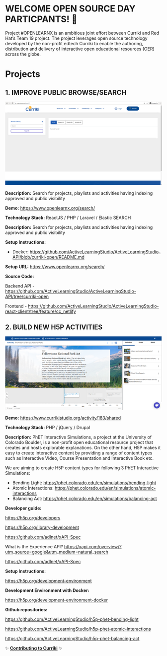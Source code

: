 # WELCOME OPEN SOURCE DAY PARTICPANTS! 👋

Project #OPENLEARNX is an ambitious joint effort between Curriki and Red Hat’s Team 19 project. The project leverages open source technology developed by the non-profit edtech Curriki to enable the authoring, distribution and delivery of interactive open educational resources (OER) across the globe.

# Projects

## 1. IMPROVE PUBLIC BROWSE/SEARCH

![h5p-content-sample](https://github.com/ActiveLearningStudio/.github/blob/main/images/image2.png)

**Description:** Search for projects, playlists and activities having indexing approved and public visibility

**Demo:** https://www.openlearnx.org/search/

**Technology Stack:** ReactJS / PHP / Laravel / Elastic SEARCH

**Description:** Search for projects, playlists and activities having indexing approved and public visibility

**Setup Instructions:**

- Docker: https://github.com/ActiveLearningStudio/ActiveLearningStudio-API/blob/curriki-open/README.md

**Setup URL:** https://www.openlearnx.org/search/

**Source Code:** 

Backend API - https://github.com/ActiveLearningStudio/ActiveLearningStudio-API/tree/curriki-open

Frontend - https://github.com/ActiveLearningStudio/ActiveLearningStudio-react-client/tree/feature/cc_netlify

## 2. BUILD NEW H5P ACTIVITIES

![h5p-content-sample](https://github.com/ActiveLearningStudio/.github/blob/main/images/image1.png)

**Demo:** https://www.currikistudio.org/activity/183/shared

**Technology Stack:** PHP / jQuery / Drupal

**Description:**
PhET Interactive Simulations, a project at the University of Colorado Boulder, is a non-profit open educational resource project that creates and hosts explorable explanations. On the other hand, H5P makes it easy to create interactive content by providing a range of content types such as Interactive Video, Course Presentation and Interactive Book etc. 

We are aiming to create H5P content types for following 3 PhET Interactive Simulations:

- Bending Light: https://phet.colorado.edu/en/simulations/bending-light
- Atomic Interactions: https://phet.colorado.edu/en/simulations/atomic-interactions
- Balancing Act: https://phet.colorado.edu/en/simulations/balancing-act

**Developer guide:**

https://h5p.org/developers

https://h5p.org/library-development

https://github.com/adlnet/xAPI-Spec

What is the Experience API? https://xapi.com/overview/?utm_source=google&utm_medium=natural_search

https://github.com/adlnet/xAPI-Spec

**Setup Instructions:**

https://h5p.org/development-environment
 
**Development Environment with Docker:**

https://h5p.org/development-environment-docker

**Github repositories:**

https://github.com/ActiveLearningStudio/h5p-phet-bending-light

https://github.com/ActiveLearningStudio/h5p-phet-atomic-interactions

https://github.com/ActiveLearningStudio/h5p-phet-balancing-act


✨ **[Contributing to Curriki](https://github.com/ActiveLearningStudio/.github/blob/main/CONTRIBUTING.md)** ✨

<!--
**NextGenOER/NextGenOER** is a ✨ _special_ ✨ repository because its `README.md` (this file) appears on your GitHub profile.

Here are some ideas to get you started:

- 🔭 I’m currently working on ...
- 🌱 I’m currently learning ...
- 👯 I’m looking to collaborate on ...
- 🤔 I’m looking for help with ...
- 💬 Ask me about ...
- 📫 How to reach me: ...
- 😄 Pronouns: ...
- ⚡ Fun fact: ...
-->
